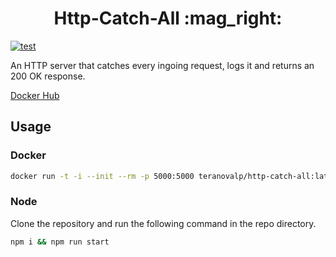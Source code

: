 <h1 align="center">
Http-Catch-All :mag_right:
</h1>

[![test](https://github.com/TeraNovaLP/Http-Catch-All/workflows/Test/badge.svg)](https://github.com/TeraNovaLP/Http-Catch-All/commits/master)

An HTTP server that catches every ingoing request, logs it and returns an 200 OK response.

[Docker Hub](https://hub.docker.com/r/teranovalp/http-catch-all)

## Usage
### Docker
```sh
docker run -t -i --init --rm -p 5000:5000 teranovalp/http-catch-all:latest
```

### Node
Clone the repository and run the following command in the repo directory.

```sh
npm i && npm run start
```
